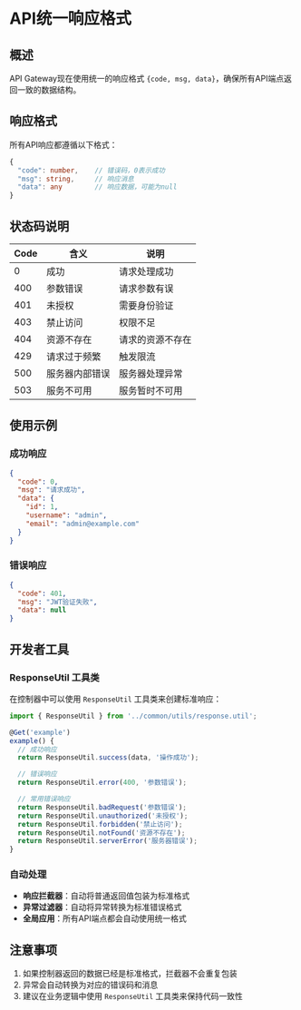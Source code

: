 # API统一响应格式

## 概述

API Gateway现在使用统一的响应格式 `{code, msg, data}`，确保所有API端点返回一致的数据结构。

## 响应格式

所有API响应都遵循以下格式：

```typescript
{
  "code": number,    // 错误码，0表示成功
  "msg": string,     // 响应消息
  "data": any        // 响应数据，可能为null
}
```

## 状态码说明

| Code | 含义           | 说明             |
| ---- | -------------- | ---------------- |
| 0    | 成功           | 请求处理成功     |
| 400  | 参数错误       | 请求参数有误     |
| 401  | 未授权         | 需要身份验证     |
| 403  | 禁止访问       | 权限不足         |
| 404  | 资源不存在     | 请求的资源不存在 |
| 429  | 请求过于频繁   | 触发限流         |
| 500  | 服务器内部错误 | 服务器处理异常   |
| 503  | 服务不可用     | 服务暂时不可用   |

## 使用示例

### 成功响应

```json
{
  "code": 0,
  "msg": "请求成功",
  "data": {
    "id": 1,
    "username": "admin",
    "email": "admin@example.com"
  }
}
```

### 错误响应

```json
{
  "code": 401,
  "msg": "JWT验证失败",
  "data": null
}
```

## 开发者工具

### ResponseUtil 工具类

在控制器中可以使用 `ResponseUtil` 工具类来创建标准响应：

```typescript
import { ResponseUtil } from '../common/utils/response.util';

@Get('example')
example() {
  // 成功响应
  return ResponseUtil.success(data, '操作成功');

  // 错误响应
  return ResponseUtil.error(400, '参数错误');

  // 常用错误响应
  return ResponseUtil.badRequest('参数错误');
  return ResponseUtil.unauthorized('未授权');
  return ResponseUtil.forbidden('禁止访问');
  return ResponseUtil.notFound('资源不存在');
  return ResponseUtil.serverError('服务器错误');
}
```

### 自动处理

- **响应拦截器**：自动将普通返回值包装为标准格式
- **异常过滤器**：自动将异常转换为标准错误格式
- **全局应用**：所有API端点都会自动使用统一格式

## 注意事项

1. 如果控制器返回的数据已经是标准格式，拦截器不会重复包装
2. 异常会自动转换为对应的错误码和消息
3. 建议在业务逻辑中使用 `ResponseUtil` 工具类来保持代码一致性
